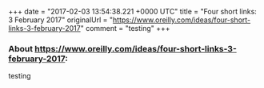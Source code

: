 +++
date = "2017-02-03 13:54:38.221 +0000 UTC"
title = "Four short links: 3 February 2017"
originalUrl = "https://www.oreilly.com/ideas/four-short-links-3-february-2017"
comment = "testing"
+++

### About https://www.oreilly.com/ideas/four-short-links-3-february-2017:

testing

